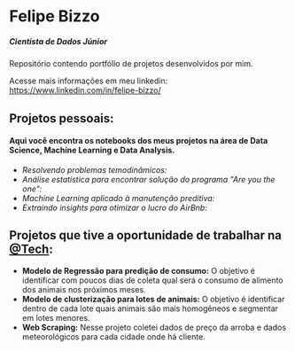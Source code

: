 # Felipe Bizzo
##### Cientista de Dados Júnior

Repositório contendo portfólio de projetos desenvolvidos por mim.

Acesse mais informações em meu linkedin: <https://www.linkedin.com/in/felipe-bizzo/>

## Projetos pessoais:
#### Aqui você encontra os notebooks dos meus projetos na área de Data Science, Machine Learning e Data Analysis.
* *Resolvendo problemas temodinâmicos:* 
* *Análise estatística para encontrar solução do programa "Are you the one":*
* *Machine Learning aplicado à manutenção preditiva:*
* *Extraindo insights para otimizar o lucro do AirBnb:*

## Projetos que tive a oportunidade de trabalhar na [@Tech](www.techagr.com):
* **Modelo de Regressão para predição de consumo:** O objetivo é identificar com poucos dias de coleta qual será o consumo de alimento dos animais nos próximos meses.
* **Modelo de clusterização para lotes de animais:** O objetivo é identificar dentro de cada lote quais animais são mais homogêneos e segmentar em lotes menores.
* **Web Scraping:** Nesse projeto coletei dados de preço da arroba e dados meteorológicos para cada cidade onde há cliente.
